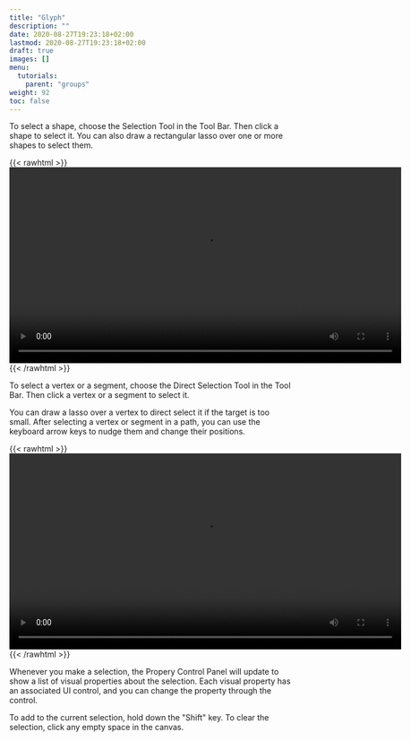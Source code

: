 ```yaml
---
title: "Glyph"
description: ""
date: 2020-08-27T19:23:18+02:00
lastmod: 2020-08-27T19:23:18+02:00
draft: true
images: []
menu:
  tutorials:
    parent: "groups"
weight: 92
toc: false
---
```

To select a shape, choose the Selection Tool in the Tool Bar. Then click a shape to select it. You can also draw a rectangular lasso over one or more shapes to select them.

{{< rawhtml >}} 
<video width=700px class="tutorial-video" controls>
    <source src="/videos/select.mov" type="video/mp4">
    Your browser does not support the video tag.  
</video>
{{< /rawhtml >}}

To select a vertex or a segment, choose the Direct Selection Tool in the Tool Bar. Then click a vertex or a segment to select it. 
<!-- When you hover over a vertex or a segment, Data Illustrateur highlights them with magnification so that it is easier to click on them.  -->
You can draw a lasso over a vertex to direct select it if the target is too small. After selecting a vertex or segment in a path, you can use the keyboard arrow keys to nudge them and change their positions.

{{< rawhtml >}} 
<video width=700px class="tutorial-video" controls>
    <source src="/videos/direct-select.mov" type="video/mp4">
    Your browser does not support the video tag.  
</video>
{{< /rawhtml >}}

Whenever you make a selection, the Propery Control Panel will update to show a list of visual properties about the selection. Each visual property has an associated UI control, and you can change the property through the control.

To add to the current selection, hold down the "Shift" key. To clear the selection, click any empty space in the canvas.

